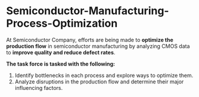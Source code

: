 # Semiconductor-Manufacturing-Process-Optimization

At Semiconductor Company, efforts are being made to **optimize the production flow** in semiconductor manufacturing by analyzing CMOS data to **improve quality and reduce defect rates**.

**The task force is tasked with the following:**

1. Identify bottlenecks in each process and explore ways to optimize them.
2. Analyze disruptions in the production flow and determine their major influencing factors.
